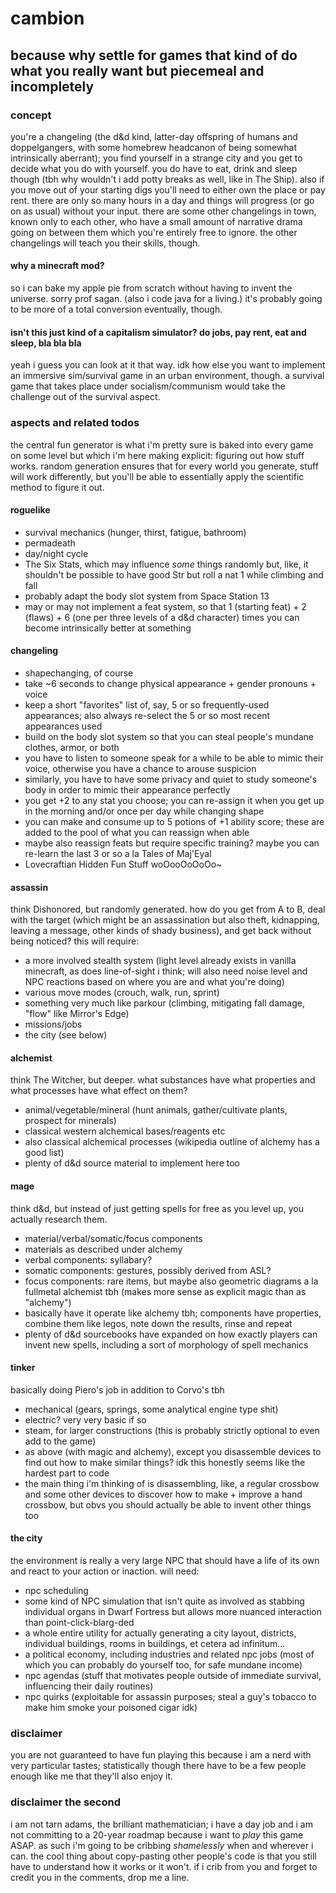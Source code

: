 # cambion

## because why settle for games that kind of do what you really want but piecemeal and incompletely

### concept

you're a changeling (the d&amp;d kind, latter-day offspring of humans and doppelgangers, with some homebrew headcanon of being somewhat intrinsically aberrant); you find yourself in a strange city and you get to decide what you do with yourself. you do have to eat, drink and sleep though (tbh why wouldn't i add potty breaks as well, like in The Ship). also if you move out of your starting digs you'll need to either own the place or pay rent. there are only so many hours in a day and things will progress (or go on as usual) without your input. there are some other changelings in town, known only to each other, who have a small amount of narrative drama going on between them which you're entirely free to ignore. the other changelings will teach you their skills, though.

#### why a minecraft mod?

so i can bake my apple pie from scratch without having to invent the universe. sorry prof sagan. (also i code java for a living.) it's probably going to be more of a total conversion eventually, though.

#### isn't this just kind of a capitalism simulator? do jobs, pay rent, eat and sleep, bla bla bla

yeah i guess you can look at it that way. idk how else you want to implement an immersive sim/survival game in an urban environment, though. a survival game that takes place under socialism/communism would take the challenge out of the survival aspect.

### aspects and related todos

the central fun generator is what i'm pretty sure is baked into every game on some level but which i'm here making explicit: figuring out how stuff works. random generation ensures that for every world you generate, stuff will work differently, but you'll be able to essentially apply the scientific method to figure it out.

#### roguelike

- survival mechanics (hunger, thirst, fatigue, bathroom)
- permadeath
- day/night cycle
- The Six Stats, which may influence *some* things randomly but, like, it shouldn't be possible to have good Str but roll a nat 1 while climbing and fall
- probably adapt the body slot system from Space Station 13
- may or may not implement a feat system, so that 1 (starting feat) + 2 (flaws) + 6 (one per three levels of a d&amp;d character) times you can become intrinsically better at something
	
#### changeling 

- shapechanging, of course
- take ~6 seconds to change physical appearance + gender pronouns + voice
- keep a short "favorites" list of, say, 5 or so frequently-used appearances; also always re-select the 5 or so most recent appearances used
- build on the body slot system so that you can steal people's mundane clothes, armor, or both
- you have to listen to someone speak for a while to be able to mimic their voice, otherwise you have a chance to arouse suspicion
- similarly, you have to have some privacy and quiet to study someone's body in order to mimic their appearance perfectly
- you get +2 to any stat you choose; you can re-assign it when you get up in the morning and/or once per day while changing shape
- you can make and consume up to 5 potions of +1 ability score; these are added to the pool of what you can reassign when able
- maybe also reassign feats but require specific training? maybe you can re-learn the last 3 or so a la Tales of Maj'Eyal
- Lovecraftian Hidden Fun Stuff woOooOoOoOo~ 

#### assassin

think Dishonored, but randomly generated. how do you get from A to B, deal with the target (which might be an assassination but also theft, kidnapping, leaving a message, other kinds of shady business), and get back without being noticed? this will require:

- a more involved stealth system (light level already exists in vanilla minecraft, as does line-of-sight i think; will also need noise level and NPC reactions based on where you are and what you're doing) 
- various move modes (crouch, walk, run, sprint)
- something very much like parkour (climbing, mitigating fall damage, "flow" like Mirror's Edge)
- missions/jobs
- the city (see below)

#### alchemist

think The Witcher, but deeper. what substances have what properties and what processes have what effect on them?

- animal/vegetable/mineral (hunt animals, gather/cultivate plants, prospect for minerals)
- classical western alchemical bases/reagents etc 
- also classical alchemical processes (wikipedia outline of alchemy has a good list)
- plenty of d&amp;d source material to implement here too

#### mage

think d&amp;d, but instead of just getting spells for free as you level up, you actually research them.

- material/verbal/somatic/focus components
- materials as described under alchemy
- verbal components: syllabary?
- somatic components: gestures, possibly derived from ASL?
- focus components: rare items, but maybe also geometric diagrams a la fullmetal alchemist tbh (makes more sense as explicit magic than as "alchemy")
- basically have it operate like alchemy tbh; components have properties, combine them like legos, note down the results, rinse and repeat
- plenty of d&amp;d sourcebooks have expanded on how exactly players can invent new spells, including a sort of morphology of spell mechanics

#### tinker

basically doing Piero's job in addition to Corvo's tbh

- mechanical (gears, springs, some analytical engine type shit)
- electric? very very basic if so
- steam, for larger constructions (this is probably strictly optional to even add to the game) 
- as above (with magic and alchemy), except you disassemble devices to find out how to make similar things? idk this honestly seems like the hardest part to code
- the main thing i'm thinking of is disassembling, like, a regular crossbow and some other devices to discover how to make + improve a hand crossbow, but obvs you should actually be able to invent other things too

#### the city

the environment is really a very large NPC that should have a life of its own and react to your action or inaction. will need:

- npc scheduling
- some kind of NPC simulation that isn't quite as involved as stabbing individual organs in Dwarf Fortress but allows more nuanced interaction than point-click-blarg-ded
- a whole entire utility for actually generating a city layout, districts, individual buildings, rooms in buildings, et cetera ad infinitum...
- a political economy, including industries and related npc jobs (most of which you can probably do yourself too, for safe mundane income)
- npc agendas (stuff that motivates people outside of immediate survival, influencing their daily routines) 
- npc quirks (exploitable for assassin purposes; steal a guy's tobacco to make him smoke your poisoned cigar idk)
	
### disclaimer

you are not guaranteed to have fun playing this because i am a nerd with very particular tastes; statistically though there have to be a few people enough like me that they'll also enjoy it.

### disclaimer the second

i am not tarn adams, the brilliant mathematician; i have a day job and i am not committing to a 20-year roadmap because i want to *play* this game ASAP. as such i'm going to be cribbing *shamelessly* when and wherever i can. the cool thing about copy-pasting other people's code is that you still have to understand how it works or it won't. if i crib from you and forget to credit you in the comments, drop me a line.
